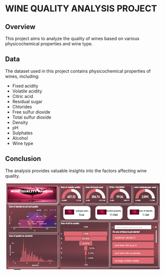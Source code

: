 # WINE QUALITY ANALYSIS PROJECT

## Overview
This project aims to analyze the quality of wines based on various physicochemical properties and wine type. 

## Data
The dataset used in this project contains physicochemical properties of wines, including:
- Fixed acidity
- Volatile acidity
- Citric acid
- Residual sugar
- Chlorides
- Free sulfur dioxide
- Total sulfur dioxide
- Density
- pH
- Sulphates
- Alcohol
- Wine type

## Conclusion
The analysis provides valuable insights into the factors affecting wine quality.

![dashboard image](https://github.com/Palnisha/Power-BI-Project/blob/main/wine%20quality%20analysis%20dashboard.png)


